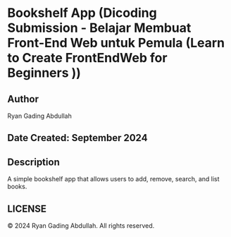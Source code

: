 # Bookshelf App (Dicoding Submission - Belajar Membuat Front-End Web untuk Pemula (Learn to Create FrontEndWeb for Beginners ))

## Author

Ryan Gading Abdullah

## Date Created: September 2024

## Description

A simple bookshelf app that allows users to add, remove, search, and list books.

## LICENSE

&copy; 2024 Ryan Gading Abdullah. All rights reserved.
